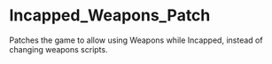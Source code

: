 # Incapped_Weapons_Patch
Patches the game to allow using Weapons while Incapped, instead of changing weapons scripts.
